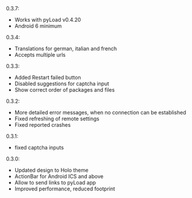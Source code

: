0.3.7:
* Works with pyLoad v0.4.20
* Android 6 minimum

0.3.4:
* Translations for german, italian and french
* Accepts multiple urls

0.3.3:
* Added Restart failed button
* Disabled suggestions for captcha input
* Show correct order of packages and files

0.3.2:
* More detailed error messages, when no connection can be established
* Fixed refreshing of remote settings
* Fixed reported crashes

0.3.1:
* fixed captcha inputs

0.3.0:
* Updated design to Holo theme
* ActionBar for Android ICS and above
* Allow to send links to pyLoad app
* Improved performance, reduced footprint


